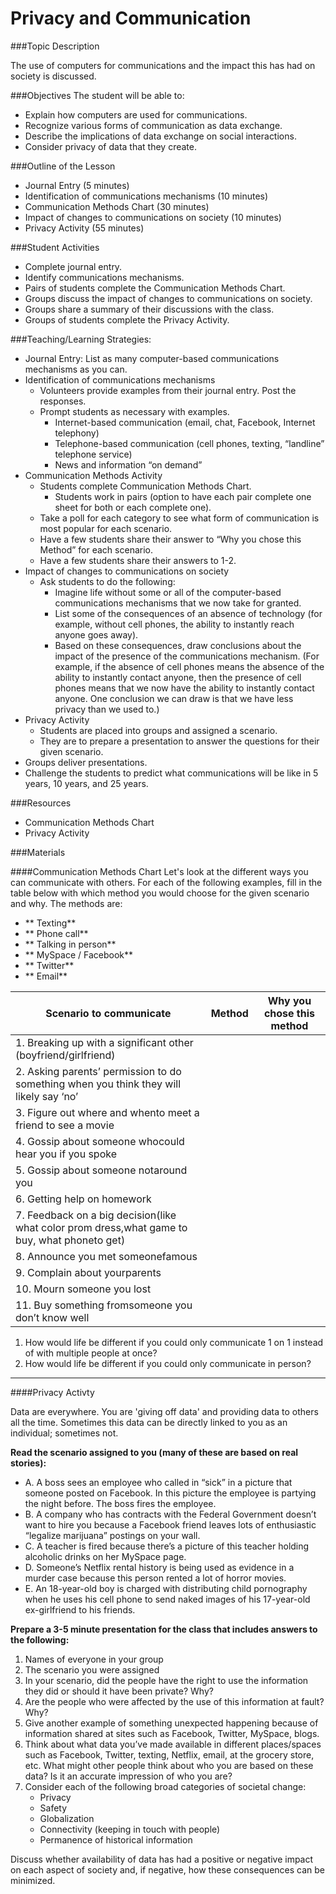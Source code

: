 # Privacy and Communication

###Topic Description

The use of computers for communications and the impact this has had on society is discussed.

###Objectives
The student will be able to:
- Explain how computers are used for communications.
- Recognize various forms of communication as data exchange.
- Describe the implications of data exchange on social interactions.
- Consider privacy of data that they create.

###Outline of the Lesson
- Journal Entry (5 minutes)
- Identification of communications mechanisms (10 minutes)
- Communication Methods Chart (30 minutes)
- Impact of changes to communications on society (10 minutes)
- Privacy Activity (55 minutes)

###Student Activities
- Complete journal entry.
- Identify communications mechanisms.
- Pairs of students complete the Communication Methods Chart.
- Groups discuss the impact of changes to communications on society.
- Groups share a summary of their discussions with the class.
- Groups of students complete the Privacy Activity.

###Teaching/Learning Strategies:
- Journal Entry: List as many computer-based communications mechanisms as you can.
- Identification of communications mechanisms
    - Volunteers provide examples from their journal entry. Post the responses.
    -  Prompt students as necessary with examples.
        - Internet-based communication (email, chat, Facebook, Internet telephony)
        - Telephone-based communication (cell phones, texting, “landline” telephone service)
        - News and information “on demand”
- Communication Methods Activity
    - Students complete Communication Methods Chart.
        - Students work in pairs (option to have each pair complete one sheet for both or each complete one).
    - Take a poll for each category to see what form of communication is most popular for each scenario.
    - Have a few students share their answer to “Why you chose this Method” for each scenario.
    - Have a few students share their answers to 1-2.
- Impact of changes to communications on society
    - Ask students to do the following:
        - Imagine life without some or all of the computer-based communications
mechanisms that we now take for granted.
        - List some of the consequences of an absence of technology (for
example, without cell phones, the ability to instantly reach anyone goes
away).
        - Based on these consequences, draw conclusions about the impact of
the presence of the communications mechanism. (For example, if the absence of cell phones means the absence of the ability to instantly contact anyone, then the presence of cell phones means that we now have the ability to instantly contact anyone. One conclusion we can draw is that we have less privacy than we used to.)
- Privacy Activity
    - Students are placed into groups and assigned a scenario.
    - They are to prepare a presentation to answer the questions for their given
scenario.
- Groups deliver presentations.
- Challenge the students to predict what communications will be like in 5 years, 10 years, and 25 years.

###Resources

- Communication Methods Chart
- Privacy Activity

###Materials

####Communication Methods Chart
Let's look at the different ways you can communicate with others.
For each of the following examples, fill in the table below with which method you would choose for the given scenario and why.
The methods are:

- ** Texting**
- ** Phone call**
- ** Talking in person**
- ** MySpace / Facebook**
- ** Twitter**
- ** Email**

| Scenario to communicate                                                                      	| Method 	| Why you chose this method 	|
|----------------------------------------------------------------------------------------------	|--------	|---------------------------	|
| 1. Breaking up with a significant other (boyfriend/girlfriend)                               	|        	|                           	|
| 2. Asking parents’ permission to do something when you think they will likely say ‘no’       	|        	|                           	|
| 3. Figure out where and whento meet a friend to see a movie                                  	|        	|                           	|
| 4. Gossip about someone whocould hear you if you spoke                                       	|        	|                           	|
| 5. Gossip about someone notaround you                                                        	|        	|                           	|
| 6. Getting help on homework                                                                  	|        	|                           	|
| 7. Feedback on a big decision(like what color prom dress,what game to buy, what phoneto get) 	|        	|                           	|
| 8. Announce you met someonefamous                                                            	|        	|                           	|
| 9. Complain about yourparents                                                                	|        	|                           	|
| 10. Mourn someone you lost                                                                   	|        	|                           	|
| 11. Buy something fromsomeone you don’t know well                                            	|        	|                           	|

1. How would life be different if you could only communicate 1 on 1 instead of with multiple people at once?
2. How would life be different if you could only communicate in person?
---
####Privacy Activty

Data are everywhere. You are 'giving off data' and providing data to others all the time. Sometimes this data can be directly linked to you as an individual; sometimes not.

**Read the scenario assigned to you (many of these are based on real stories):**

- A. A boss sees an employee who called in “sick” in a picture that someone posted on Facebook. In this picture the employee is partying the night before. The boss fires the employee.
- B. A company who has contracts with the Federal Government doesn’t want to hire you because a Facebook friend leaves lots of enthusiastic “legalize marijuana” postings on your wall.
- C. A teacher is fired because there’s a picture of this teacher holding alcoholic drinks on her MySpace page.
- D. Someone’s Netflix rental history is being used as evidence in a murder case because this person rented a lot of horror movies.
- E. An 18-year-old boy is charged with distributing child pornography when he uses his cell phone to send naked images of his 17-year-old ex-girlfriend to his friends.

**Prepare a 3-5 minute presentation for the class that includes answers to the following:**
1. Names of everyone in your group
2. The scenario you were assigned
3. In your scenario, did the people have the right to use the information they did
or should it have been private? Why?
4. Are the people who were affected by the use of this information at fault? Why?
5. Give another example of something unexpected happening because of
information shared at sites such as Facebook, Twitter, MySpace, blogs.
6. Think about what data you’ve made available in different places/spaces such as Facebook, Twitter, texting, Netflix, email, at the grocery store, etc. What might
other people think about who you are based on these data? Is it an accurate
impression of who you are?
7. Consider each of the following broad categories of societal change:
    - Privacy
    - Safety
    - Globalization
    - Connectivity (keeping in touch with people)
    - Permanence of historical information

Discuss whether availability of data has had a positive or negative impact on each aspect of society and, if negative, how these consequences can be minimized.
